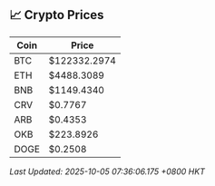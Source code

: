 ## 📈 Crypto Prices

| Coin | Price |
| ---- | ----- |
| BTC | $122332.2974 |
| ETH | $4488.3089 |
| BNB | $1149.4340 |
| CRV | $0.7767 |
| ARB | $0.4353 |
| OKB | $223.8926 |
| DOGE | $0.2508 |

_Last Updated: 2025-10-05 07:36:06.175 +0800 HKT_